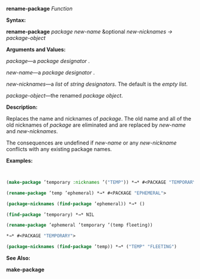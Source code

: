 **rename-package** *Function* 



**Syntax:** 



**rename-package** *package new-name* &amp;optional *new-nicknames → package-object* 



**Arguments and Values:** 



*package*—a *package designator* . 



*new-name*—a *package designator* . 



*new-nicknames*—a *list* of *string designators*. The default is the *empty list*. 



*package-object*—the renamed *package object*. 



**Description:** 



Replaces the name and nicknames of *package*. The old name and all of the old nicknames of *package* are eliminated and are replaced by *new-name* and *new-nicknames*. 



The consequences are undefined if *new-name* or any *new-nickname* conflicts with any existing package names. 







 



 



**Examples:**
```lisp
 

(make-package ’temporary :nicknames ’("TEMP")) *→* #<PACKAGE "TEMPORARY"> 

(rename-package ’temp ’ephemeral) *→* #<PACKAGE "EPHEMERAL"> 

(package-nicknames (find-package ’ephemeral)) *→* () 

(find-package ’temporary) *→* NIL 

(rename-package ’ephemeral ’temporary ’(temp fleeting)) 

*→* #<PACKAGE "TEMPORARY"> 

(package-nicknames (find-package ’temp)) *→* ("TEMP" "FLEETING") 


```
**See Also:** 



**make-package** 



